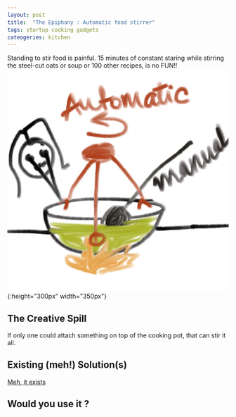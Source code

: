 ```yaml
---
layout: post
title:  "The Epiphany : Automatic food stirrer"
tags: startup cooking gadgets
cateogeries: kitchen
---
```


Standing to stir food is painful. 15 minutes of constant staring while stirring the steel-cut oats or soup or 100 other recipes, is no FUN!!
![autoMaticFoodStirrer](/public/img/post/automaticFoodStirrer.jpeg){:height="300px" width="350px"}

## The Creative Spill
If only one could attach something on top of the cooking pot, that can stir it all.

## Existing (meh!) Solution(s)
[Meh, it exists](https://www.gearhungry.com/best-automatic-pot-stirrer/)

## Would you use it ?

